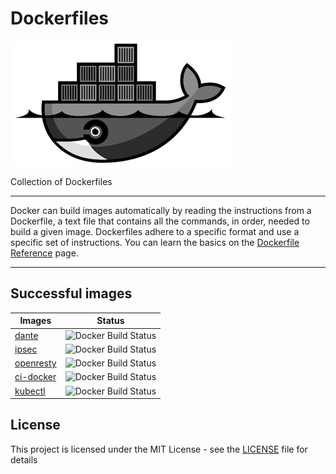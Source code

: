 # Dockerfiles

![Dockerfiles](logo.png)

Collection of Dockerfiles

---

Docker can build images automatically by reading the instructions from a Dockerfile, a text file that contains all the commands, in order, needed to build a given image. Dockerfiles adhere to a specific format and use a specific set of instructions. You can learn the basics on the [Dockerfile Reference][1] page.

---

## Successful images

| Images                 | Status                                                                         |
| ---------------------- | ------------------------------------------------------------------------------ |
| [dante](dante)         | ![Docker Build Status](https://img.shields.io/docker/build/c18s/dante.svg)     |
| [ipsec](ipsec)         | ![Docker Build Status](https://img.shields.io/docker/build/c18s/ipsec.svg)     |
| [openresty](openresty) | ![Docker Build Status](https://img.shields.io/docker/build/c18s/openresty.svg) |
| [ci-docker](ci-docker) | ![Docker Build Status](https://img.shields.io/docker/build/c18s/ci-docker.svg) |
| [kubectl](kubectl)     | ![Docker Build Status](https://img.shields.io/docker/build/c18s/kubectl.svg)   |

## License

This project is licensed under the MIT License - see the [LICENSE](LICENSE) file for details

[1]: https://docs.docker.com/engine/reference/builder/
